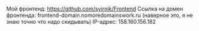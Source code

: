 Мой фронтенд: https://github.com/syirnik/Frontend
Ссылка на домен фронтенда: frontend-domain.nomoredomainswork.ru (наверное это, я не знаю точно что надо скидывать)
IP-адрес: 158.160.156.182
